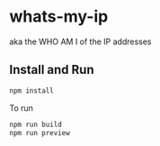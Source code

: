 # whats-my-ip

aka the WHO AM I of the IP addresses 

## Install and Run

```sh
npm install
```

To run

```sh
npm run build
npm run preview
```
